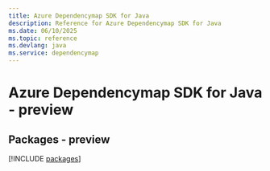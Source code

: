 ```yaml
---
title: Azure Dependencymap SDK for Java
description: Reference for Azure Dependencymap SDK for Java
ms.date: 06/10/2025
ms.topic: reference
ms.devlang: java
ms.service: dependencymap
---
```

# Azure Dependencymap SDK for Java - preview
## Packages - preview
[!INCLUDE [packages](dependencymap-index.md)]